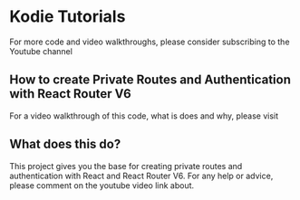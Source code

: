 # Kodie Tutorials

For more code and video walkthroughs, please consider subscribing to the Youtube channel 

## How to create Private Routes and Authentication with React Router V6

For a video walkthrough of this code, what is does and why, please visit 

## What does this do?

This project gives you the base for creating private routes and authentication with React and React Router V6. For any help or advice, please comment on the youtube video link about.
